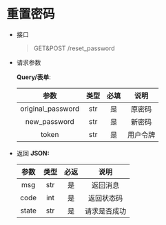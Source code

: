 # 重置密码
- 接口
    > GET&POST /reset_password
- 请求参数

    **Query/表单**:

    |        参数         | 类型  | 必填 |  说明  |
    |:-----------------:|:---:|:--:|:----:|
    | original_password | str | 是  | 原密码  |
    |   new_password    | str | 是  | 新密码  |
    |       token       | str | 是  | 用户令牌 |

- 返回
    **JSON:**

    |  参数   | 类型  | 必返 |   说明   |
    |:-----:|:---:|:--:|:------:|
    |  msg  | str | 是  |  返回消息  |
    | code  | int | 是  | 返回状态码  |
    | state | str | 是  | 请求是否成功 |